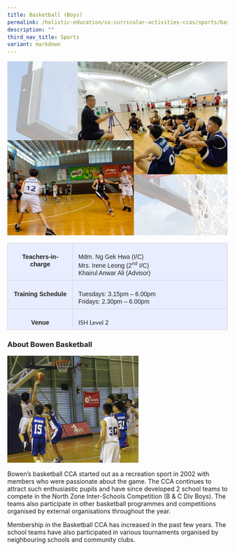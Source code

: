 ```yaml
---
title: Basketball (Boys)
permalink: /holistic-education/co-curricular-activities-ccas/sports/basketball-boys/
description: ""
third_nav_title: Sports
variant: markdown
---
```

![](/images/CCAs/Sports/Basketball/basketball%20cca%20main.jpg)

       

<table class="MsoNormalTable" border="0" cellspacing="0" cellpadding="0" style="background:white;border-collapse:collapse;mso-yfti-tbllook:1184"><tbody><tr style="mso-yfti-irow:0;mso-yfti-firstrow:yes"><td valign="top" style="border:solid #D6D6D6 1.0pt;mso-border-alt:solid #D6D6D6 .25pt;
  mso-border-bottom-alt:solid #D6D6D6 .75pt;background:#E8EDFF;padding:6.0pt 9.0pt 6.0pt 9.0pt"><p class="MsoNormal" align="center" style="margin-bottom:0cm;text-align:center;
  line-height:normal"><b><span lang="EN-US" style="font-size:10.5pt;font-family:
  &quot;Arial&quot;,sans-serif;mso-fareast-font-family:&quot;Times New Roman&quot;;color:#222222">Teachers-in-charge</span></b></p></td><td width="329" valign="top" style="width:246.45pt;border:solid #D6D6D6 1.0pt;
  border-left:none;mso-border-left-alt:solid #D6D6D6 .25pt;mso-border-alt:solid #D6D6D6 .25pt;
  mso-border-bottom-alt:solid #D6D6D6 .75pt;background:#E8EDFF;padding:6.0pt 9.0pt 6.0pt 9.0pt"><p class="MsoNormal" style="margin-bottom:0cm;line-height:normal"><span lang="EN-US" style="font-size:10.5pt;font-family:&quot;Arial&quot;,sans-serif;mso-fareast-font-family:
  &quot;Times New Roman&quot;;color:#222222">Mdm. Ng Gek Hwa (I/C)</span><span lang="EN-US" style="font-size:10.5pt;font-family:&quot;Lato&quot;,sans-serif;mso-fareast-font-family:
  &quot;Times New Roman&quot;;mso-bidi-font-family:Arial;color:#222222"><br></span><span lang="EN-US" style="font-size:10.5pt;font-family:&quot;Arial&quot;,sans-serif;
	mso-fareast-font-family:&quot;Times New Roman&quot;;color:#222222">Mrs. Irene Leong (2<sup>nd</sup> I/C)</span><span lang="EN-US" style="font-size:10.5pt;font-family:&quot;Lato&quot;,sans-serif;
  mso-fareast-font-family:&quot;Times New Roman&quot;;mso-bidi-font-family:Arial;
  color:#222222"><br></span><span lang="EN-US" style="font-size:10.5pt;font-family:&quot;Arial&quot;,sans-serif;
  mso-fareast-font-family:&quot;Times New Roman&quot;;color:#222222">Khairul Anwar Ali (Advisor)</span></p></td></tr><tr style="mso-yfti-irow:1"><td valign="top" style="border:solid #D6D6D6 1.0pt;border-top:none;mso-border-top-alt:
  solid #D6D6D6 .25pt;mso-border-alt:solid #D6D6D6 .25pt;mso-border-bottom-alt:
  solid #D6D6D6 .75pt;background:#E8EDFF;padding:6.0pt 9.0pt 6.0pt 9.0pt"><p class="MsoNormal" align="center" style="margin-bottom:0cm;text-align:center;
  line-height:normal"><b><span lang="EN-US" style="font-size:10.5pt;font-family:
  &quot;Arial&quot;,sans-serif;mso-fareast-font-family:&quot;Times New Roman&quot;;color:#222222">Training Schedule</span></b></p></td><td width="329" valign="top" style="width:246.45pt;border-top:none;border-left:
  none;border-bottom:solid #D6D6D6 1.0pt;border-right:solid #D6D6D6 1.0pt;
  mso-border-top-alt:solid #D6D6D6 .25pt;mso-border-left-alt:solid #D6D6D6 .25pt;
  mso-border-alt:solid #D6D6D6 .25pt;mso-border-bottom-alt:solid #D6D6D6 .75pt;
  background:#E8EDFF;padding:6.0pt 9.0pt 6.0pt 9.0pt"><p class="MsoNormal" style="margin-bottom:0cm;line-height:normal"><span lang="EN-US" style="font-size:10.5pt;font-family:&quot;Arial&quot;,sans-serif;mso-fareast-font-family:
  &quot;Times New Roman&quot;;color:#222222">Tuesdays: 3.15pm – 6.00pm</span><span lang="EN-US" style="font-size:10.5pt;font-family:&quot;Lato&quot;,sans-serif;mso-fareast-font-family:
  &quot;Times New Roman&quot;;mso-bidi-font-family:Arial;color:#222222"><br></span><span lang="EN-US" style="font-size:10.5pt;font-family:&quot;Arial&quot;,sans-serif;
  mso-fareast-font-family:&quot;Times New Roman&quot;;color:#222222">Fridays: 2.30pm – 6.00pm</span></p></td></tr><tr style="mso-yfti-irow:2;mso-yfti-lastrow:yes"><td valign="top" style="border:solid #D6D6D6 1.0pt;border-top:none;mso-border-top-alt:
  solid #D6D6D6 .25pt;mso-border-alt:solid #D6D6D6 .25pt;mso-border-bottom-alt:
  solid #D6D6D6 .75pt;background:#E8EDFF;padding:6.0pt 9.0pt 6.0pt 9.0pt"><p class="MsoNormal" align="center" style="margin-bottom:0cm;text-align:center;
  line-height:normal"><b><span lang="EN-US" style="font-size:10.5pt;font-family:
  &quot;Arial&quot;,sans-serif;mso-fareast-font-family:&quot;Times New Roman&quot;;color:#222222">Venue</span></b></p></td><td width="329" valign="top" style="width:246.45pt;border-top:none;border-left:
  none;border-bottom:solid #D6D6D6 1.0pt;border-right:solid #D6D6D6 1.0pt;
  mso-border-top-alt:solid #D6D6D6 .25pt;mso-border-left-alt:solid #D6D6D6 .25pt;
  mso-border-alt:solid #D6D6D6 .25pt;mso-border-bottom-alt:solid #D6D6D6 .75pt;
  background:#E8EDFF;padding:6.0pt 9.0pt 6.0pt 9.0pt"><p class="MsoNormal" style="margin-bottom:0cm;line-height:normal"><span lang="EN-US" style="font-size:10.5pt;font-family:&quot;Lato&quot;,sans-serif;mso-fareast-font-family:
  &quot;Times New Roman&quot;;mso-bidi-font-family:Arial;color:#222222">ISH Level 2</span><span lang="EN-US" style="font-size:10.5pt;font-family:&quot;Arial&quot;,sans-serif;mso-fareast-font-family:
  &quot;Times New Roman&quot;;color:#222222"></span></p></td></tr></tbody></table>

### About Bowen Basketball 
![](/images/CCAs/Sports/Basketball/Bowen-Basketball-team2.jpeg)
		 
Bowen’s basketball CCA started out as a recreation sport in 2002 with members who were passionate about the game. The CCA continues to attract such enthusiastic pupils and have since developed 2 school teams to compete in the North Zone Inter-Schools Competition (B &amp; C Div Boys). The teams also participate in other basketball programmes and competitions organised by external organisations throughout the year. 

Membership in the Basketball CCA has increased in the past few years. The school teams have also participated  in various tournaments organised by neighbouring schools and community clubs.